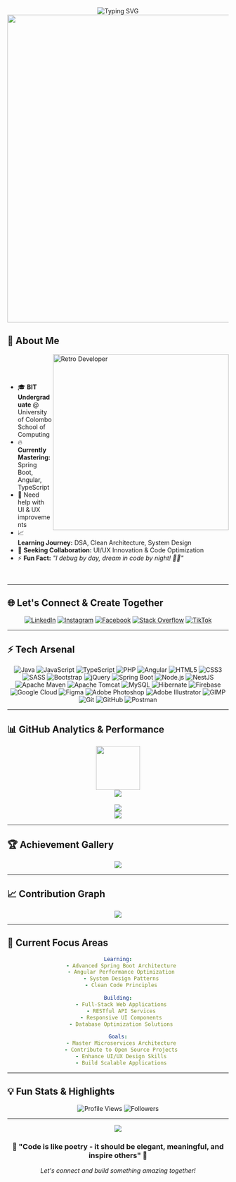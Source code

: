 <div align="center">
  <img src="https://readme-typing-svg.demolab.com?font=Tagesschrift&size=40&duration=2500&pause=500&color=F70700&center=true&vCenter=true&width=435&lines=%F0%9F%91%8B+Hellow...;%F0%9F%98%8E+I'm+Nugitha+Disas+;%F0%9F%93%9A+Self+Learner;%E2%98%95+Java+Enthusiast;%F0%9F%92%BB+Full-stack+Learner;%F0%9F%8E%A8+Web+Designer" alt="Typing SVG" />
</div>

<div align="center">
  <img src="https://user-images.githubusercontent.com/74038190/212284100-561aa473-3905-4a80-b561-0d28506553ee.gif" width="700">
</div>

## 🌟 About Me

<img align="right" alt="Retro Developer" width="400" src="https://user-images.githubusercontent.com/74038190/212749447-bfb7e725-6987-49d9-ae85-2015e3e7cc41.gif">
<br><br><br>

- 🎓 **BIT Undergraduate** @ University of Colombo School of Computing  
- 🔥 **Currently Mastering:** Spring Boot, Angular, TypeScript  
- 🙌 Need help with UI & UX improvements
- 📈 **Learning Journey:** DSA, Clean Architecture, System Design  
- 💭 **Seeking Collaboration:** UI/UX Innovation & Code Optimization  
- ⚡ **Fun Fact:** _"I debug by day, dream in code by night! 🌙✨"_

<br clear="right"/>

---

## 🌐 Let's Connect & Create Together

<div align="center">
  
[![LinkedIn](https://img.shields.io/badge/LinkedIn-0077B5?style=for-the-badge&logo=linkedin&logoColor=white&labelColor=0077B5)](https://linkedin.com/in/nugitha-disas)
[![Instagram](https://img.shields.io/badge/Instagram-E4405F?style=for-the-badge&logo=instagram&logoColor=white&labelColor=E4405F)](https://instagram.com/nugi_dc)
[![Facebook](https://img.shields.io/badge/Facebook-1877F2?style=for-the-badge&logo=facebook&logoColor=white&labelColor=1877F2)](https://web.facebook.com/nugitha.disas)
[![Stack Overflow](https://img.shields.io/badge/Stack_Overflow-FE7A16?style=for-the-badge&logo=stack-overflow&logoColor=white&labelColor=FE7A16)](https://stackoverflow.com/users/30428711)
[![TikTok](https://img.shields.io/badge/TikTok-000000?style=for-the-badge&logo=tiktok&logoColor=white&labelColor=000000)](https://tiktok.com/@nugi_dc)

</div>

---

## ⚡ Tech Arsenal

<div align="center">

![Java](https://img.shields.io/badge/Java-ED8B00?style=for-the-badge&logo=openjdk&logoColor=white)
![JavaScript](https://img.shields.io/badge/JavaScript-F7DF1E?style=for-the-badge&logo=javascript&logoColor=black)
![TypeScript](https://img.shields.io/badge/TypeScript-007ACC?style=for-the-badge&logo=typescript&logoColor=white)
![PHP](https://img.shields.io/badge/PHP-777BB4?style=for-the-badge&logo=php&logoColor=white)
![Angular](https://img.shields.io/badge/Angular-DD0031?style=for-the-badge&logo=angular&logoColor=white)
![HTML5](https://img.shields.io/badge/HTML5-E34F26?style=for-the-badge&logo=html5&logoColor=white)
![CSS3](https://img.shields.io/badge/CSS3-1572B6?style=for-the-badge&logo=css3&logoColor=white)
![SASS](https://img.shields.io/badge/SASS-hotpink.svg?style=for-the-badge&logo=SASS&logoColor=white)
![Bootstrap](https://img.shields.io/badge/Bootstrap-8511FA?style=for-the-badge&logo=bootstrap&logoColor=white)
![jQuery](https://img.shields.io/badge/jQuery-0769AD?style=for-the-badge&logo=jquery&logoColor=white)
![Spring Boot](https://img.shields.io/badge/Spring_Boot-6DB33F?style=for-the-badge&logo=spring-boot&logoColor=white)
![Node.js](https://img.shields.io/badge/Node.js-43853D?style=for-the-badge&logo=node.js&logoColor=white)
![NestJS](https://img.shields.io/badge/NestJS-E0234E?style=for-the-badge&logo=nestjs&logoColor=white)
![Apache Maven](https://img.shields.io/badge/Apache_Maven-C71A36?style=for-the-badge&logo=apache-maven&logoColor=white)
![Apache Tomcat](https://img.shields.io/badge/Apache_Tomcat-F8DC75?style=for-the-badge&logo=apache-tomcat&logoColor=black)
![MySQL](https://img.shields.io/badge/MySQL-005C84?style=for-the-badge&logo=mysql&logoColor=white)
![Hibernate](https://img.shields.io/badge/Hibernate-59666C?style=for-the-badge&logo=hibernate&logoColor=white)
![Firebase](https://img.shields.io/badge/Firebase-039BE5?style=for-the-badge&logo=firebase&logoColor=white)
![Google Cloud](https://img.shields.io/badge/Google_Cloud-4285F4?style=for-the-badge&logo=google-cloud&logoColor=white)
![Figma](https://img.shields.io/badge/Figma-F24E1E?style=for-the-badge&logo=figma&logoColor=white)
![Adobe Photoshop](https://img.shields.io/badge/Adobe_Photoshop-31A8FF?style=for-the-badge&logo=adobe-photoshop&logoColor=white)
![Adobe Illustrator](https://img.shields.io/badge/Adobe_Illustrator-FF9A00?style=for-the-badge&logo=adobe-illustrator&logoColor=white)
![GIMP](https://img.shields.io/badge/GIMP-657D8B?style=for-the-badge&logo=gimp&logoColor=white)
![Git](https://img.shields.io/badge/Git-F05032?style=for-the-badge&logo=git&logoColor=white)
![GitHub](https://img.shields.io/badge/GitHub-100000?style=for-the-badge&logo=github&logoColor=white)
![Postman](https://img.shields.io/badge/Postman-FF6C37?style=for-the-badge&logo=postman&logoColor=white)


</div>

---

## 📊 GitHub Analytics & Performance

<div align="center">
  <img src="https://user-images.githubusercontent.com/74038190/212284087-bbe7e430-757e-4901-90bf-4cd2ce3e1852.gif" width="100">
</div>

<div align="center">
  <img src="https://github-readme-stats-sigma-five.vercel.app/api?username=Nugi29&show_icons=true&theme=tokyonight"/>
  <br><br>
  <img src="https://github-readme-stats.vercel.app/api/top-langs/?username=Nugi29&layout=compact&theme=tokyonight"/>
</div>

<div align="center">
  <img src="https://github-readme-streak-stats.herokuapp.com/?user=Nugi29&theme=tokyonight&hide_border=true&background=0D1117&stroke=00D9FF&ring=00D9FF&fire=FF6B6B&currStreakLabel=FFFFFF"/>
</div>

---

## 🏆 Achievement Gallery

<div align="center">
  <img src="https://github-profile-trophy.vercel.app/?username=Nugi29&theme=tokyonight&no-frame=true&no-bg=true&margin-w=15&column=9"/>
</div>

---

## 📈 Contribution Graph

<div align="center">
  <img src="https://github-readme-activity-graph.vercel.app/graph?username=Nugi29&theme=tokyo-night&bg_color=0D1117&color=00D9FF&line=00D9FF&point=FFFFFF&area=true&hide_border=true"/>
</div>

---

## 🎯 Current Focus Areas

<div align="center">

```yaml
Learning:
  - Advanced Spring Boot Architecture
  - Angular Performance Optimization
  - System Design Patterns
  - Clean Code Principles

Building:
  - Full-Stack Web Applications
  - RESTful API Services
  - Responsive UI Components
  - Database Optimization Solutions

Goals:
  - Master Microservices Architecture
  - Contribute to Open Source Projects
  - Enhance UI/UX Design Skills
  - Build Scalable Applications
```

</div>

---

## 💡 Fun Stats & Highlights

<div align="center">
  
![Profile Views](https://komarev.com/ghpvc/?username=Nugi29&color=00D9FF&style=for-the-badge&label=PROFILE+VIEWS)
![Followers](https://img.shields.io/github/followers/Nugi29?color=00D9FF&style=for-the-badge&label=FOLLOWERS)

</div>

---

<div align="center">
  <img src="https://capsule-render.vercel.app/api?type=waving&color=gradient&customColorList=6,11,20&height=100&section=footer&fontSize=20&fontColor=fff&animation=twinkling"/>
</div>

<div align="center">
  <h3>💫 "Code is like poetry - it should be elegant, meaningful, and inspire others" 💫</h3>
  <p><i>Let's connect and build something amazing together!</i></p>
</div>

